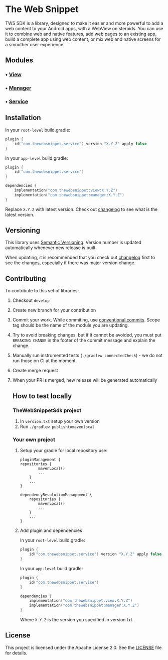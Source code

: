 # The Web Snippet

TWS SDK is a library, designed to make it easier and more powerful to add a web content to your Android apps, with a WebView on
steroids.
You can use it to combine web and native features, add web pages to an existing app, build a complete app using web content,
or mix web and native screens for a smoother user experience.

## Modules

### • [View](view/README.MD)
### • [Manager](manager/README.MD)
### • [Service](service/README.MD)

## Installation

In your `root-level` build.gradle:

```kotlin
plugin {
    id("com.thewebsnippet.service") version "X.Y.Z" apply false
}
```

In your `app-level` build.gradle:

```kotlin
plugin {
    id("com.thewebsnippet.service")
}

dependencies {
    implementation("com.thewebsnippet:view:X.Y.Z")
    implementation("com.thewebsnippet:manager:X.Y.Z")
}
```

Replace `X.Y.Z` with latest version. Check out [changelog](CHANGELOG.MD) to see what is the latest version.

## Versioning

This library uses [Semantic Versioning](https://semver.org/). Version number is updated automatically whenever new release is
built.

When updating, it is recommended that you check out [changelog](CHANGELOG.MD) first to see the changes, especially if there was
major version change.

## Contributing

To contribute to this set of libraries:

1. Checkout `develop`
2. Create new branch for your contribution
3. Commit your work. While commiting, use [conventional commits](https://www.conventionalcommits.org/en/v1.0.0/). Scope tag should
   be the name of the module you are updating.
4. Try to avoid breaking changes, but if it cannot be avoided, you must put `BREAKING CHANGE` in the footer of the commit message
   and explain the change.
5. Manually run instrumented tests (`./gradlew connectedCheck`) - we do not run those on CI at the moment.
6. Create merge request
7. When your PR is merged, new release will be generated automatically

   ## How to test locally

   ### TheWebSnippetSdk project

    1. In `version.txt` setup your own version
    2. Run `./gradlew publishtomavenlocal`

   ### Your own project

    1. Setup your gradle for local repository use:

        ```
        pluginManagement {
        repositories {
                mavenLocal()
                ...
            }
            ...
        }

        dependencyResolutionManagement {
            repositories {
                mavenLocal()
                ...
            }
            ...
        }
        ```

    2. Add plugin and dependencies

       In your `root-level` build.gradle:
        ```kotlin
        plugin {
            id("com.thewebsnippet.service") version "X.Y.Z" apply false
        }
        ```

       In your `app-level` build.gradle:
        ```kotlin
        plugin {
            id("com.thewebsnippet.service")
        }

        dependencies {
            implementation("com.thewebsnippet:view:X.Y.Z")
            implementation("com.thewebsnippet:manager:X.Y.Z")
        }
        ```
       Where `X.Y.Z` is the version you specified in version.txt.

## License

This project is licensed under the Apache License 2.0. See the [LICENSE](LICENSE) file for details.
